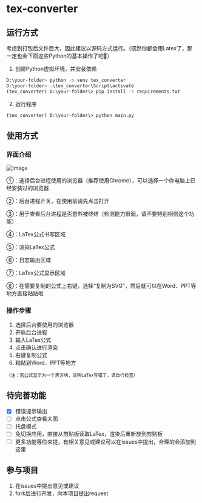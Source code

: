 # tex-converter

## 运行方式

考虑到打包后文件巨大，因此建议以源码方式运行。（既然你都会用Latex了，那一定也会下面这些Python的基本操作了吧🤭）

1. 创建Python虚拟环境，并安装依赖

```bash
D:\your-folder> python -m venv tex_converter
D:\your-folder> .\tex_converter\Script\activate
(tex_converter) D:\your-folder\> pip install -r requirements.txt
```

2. 运行程序

```bash
(tex_converter) D:\your-folder\> python main.py
```

## 使用方式

### 界面介绍

![image](https://github.com/GeorgeHu6/tex-converter/assets/43069137/5465a1ff-9e62-4ba6-8184-8f2f8f81d3ef)

①：选择后台进程使用的浏览器（推荐使用Chrome），可以选择一个你电脑上已经安装过的浏览器

②：后台进程开关，在使用前请先点击打开

③：用于查看后台进程是否意外被终结（检测能力很弱，请不要特别相信这个功能）

④：LaTex公式书写区域

⑤：渲染LaTex公式

⑥：日志输出区域

⑦：LaTex公式显示区域

⑧：在需要复制的公式上右键，选择“复制为SVG”，然后就可以在Word、PPT等地方直接粘贴啦

### 操作步骤

1. 选择后台要使用的浏览器
2. 开启后台进程
3. 输入LaTex公式
4. 点击确认进行渲染
5. 右键复制公式
6. 粘贴到Word、PPT等地方

<small>（注：若公式显示为一个黑方块，说明LaTex写错了，请自行检查）</small>

## 待完善功能

- [x] 错误提示输出
- [ ] 点击公式查看大图
- [ ] 托盘模式
- [ ] 免切换应用，直接从剪贴板读取LaTex，渲染后重新放到剪贴板
- [ ] 更多功能等你来提，有相关意见或建议可以在issues中提出，合理的会添加到这里

## 参与项目

1. 在issues中提出意见或建议
2. fork后进行开发，向本项目提出request
